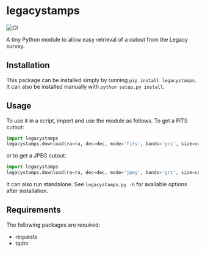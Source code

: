 # legacystamps
![CI](https://github.com/tikk3r/legacystamps/actions/workflows/integration-tests.yml/badge.svg)

A tiny Python module to allow easy retrieval of a cutout from the Legacy survey.

## Installation
This package can be installed simply by running `pip install legacystamps`. It can also  be installed manually with `python setup.py install`.

## Usage
To use it in a script, import and use the module as follows. To get a FITS cutout:

```python
import legacystamps
legacystamps.download(ra=ra, dec=dec, mode='fits', bands='grz', size=cutsize)
```

or to get a JPEG cutout:
```python
import legacystamps
legacystamps.download(ra=ra, dec=dec, mode='jpeg', bands='grz', size=cutsize)
```

It can also run standalone. See `legacystamps.py -h` for available options after installation.

## Requirements
The following packages are required:

* requests
* tqdm


